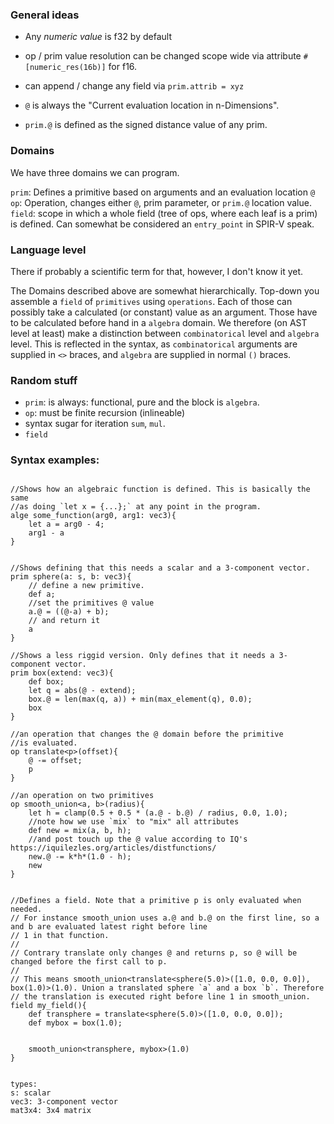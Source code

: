 
### General ideas
- Any *numeric value* is f32 by default
- op / prim value resolution can be changed scope wide via attribute `#[numeric_res(16b)]` for f16.
- can append / change any field via `prim.attrib = xyz`
- `@` is always the "Current evaluation location in n-Dimensions".

- `prim.@` is defined as the signed distance value of any prim.


### Domains
We have three domains we can program.

`prim`: Defines a primitive based on arguments and an evaluation location `@`
`op`: Operation, changes either `@`, prim parameter, or `prim.@` location value.
`field`: scope in which a whole field (tree of ops, where each leaf is a prim) is defined. Can somewhat be considered an `entry_point` in SPIR-V speak.

### Language level
There if probably a scientific term for that, however, I don't know it yet. 

The Domains described above are somewhat hierarchically. Top-down you assemble a `field` of `primitives` using `operations`.
Each of those can possibly take a calculated (or constant) value as an argument. Those have to be calculated before hand in a `algebra` domain.
We therefore (on AST level at least) make a distinction between `combinatorical` level and `algebra` level. This is reflected in the syntax, as 
`combinatorical` arguments are supplied in `<>` braces, and `algebra` are supplied in normal `()` braces.


### Random stuff
- `prim`: is always: functional, pure and the block is `algebra`.
- `op`: must be finite recursion (inlineable)
- syntax sugar for iteration `sum`, `mul`.
- `field` 




### Syntax examples:

```

//Shows how an algebraic function is defined. This is basically the same 
//as doing `let x = {...};` at any point in the program.
alge some_function(arg0, arg1: vec3){
    let a = arg0 - 4;
    arg1 - a
}


//Shows defining that this needs a scalar and a 3-component vector.
prim sphere(a: s, b: vec3){
    // define a new primitive.
    def a; 
    //set the primitives @ value
    a.@ = ((@-a) + b);
    // and return it
    a
}

//Shows a less riggid version. Only defines that it needs a 3-component vector.
prim box(extend: vec3){
    def box;
    let q = abs(@ - extend);
    box.@ = len(max(q, a)) + min(max_element(q), 0.0);
    box
}

//an operation that changes the @ domain before the primitive 
//is evaluated.
op translate<p>(offset){
    @ -= offset;
    p
}

//an operation on two primitives
op smooth_union<a, b>(radius){
    let h = clamp(0.5 + 0.5 * (a.@ - b.@) / radius, 0.0, 1.0);
    //note how we use `mix` to "mix" all attributes
    def new = mix(a, b, h);
    //and post touch up the @ value according to IQ's https://iquilezles.org/articles/distfunctions/
    new.@ -= k*h*(1.0 - h);
    new
}


//Defines a field. Note that a primitive p is only evaluated when needed. 
// For instance smooth_union uses a.@ and b.@ on the first line, so a and b are evaluated latest right before line
// 1 in that function.
//
// Contrary translate only changes @ and returns p, so @ will be changed before the first call to p.
//
// This means smooth_union<translate<sphere(5.0)>([1.0, 0.0, 0.0]), box(1.0)>(1.0). Union a translated sphere `a` and a box `b`. Therefore
// the translation is executed right before line 1 in smooth_union.
field my_field(){
    def transphere = translate<sphere(5.0)>([1.0, 0.0, 0.0]);
    def mybox = box(1.0);
    
    
    smooth_union<transphere, mybox>(1.0)
}


types: 
s: scalar
vec3: 3-component vector
mat3x4: 3x4 matrix

```
